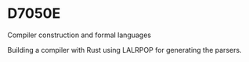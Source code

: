 # D7050E
Compiler construction and formal languages

Building a compiler with Rust using LALRPOP for generating the parsers.
